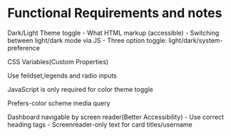 # Functional Requirements and notes

Dark/Light Theme toggle
    - What HTML markup (accessible)
    - Switching between light/dark mode via JS
    - Three option toggle: light/dark/system-preference

CSS Variables(Custom Properties)

Use feildset,legends and radio inputs

JavaScript is only required for color theme toggle

Prefers-color scheme media query

Dashboard navigable by screen reader(Better Accessibility)
    - Use correct heading tags
    - Screenreader-only text for card titles/username